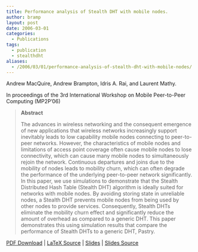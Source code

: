 ```yaml
---
title: Performance analysis of Stealth DHT with mobile nodes.
author: bramp
layout: post
date: 2006-03-01
categories:
  - Publications
tags:
  - publication
  - stealthdht
aliases:
  - /2006/03/01/performance-analysis-of-stealth-dht-with-mobile-nodes/
---
```

Andrew MacQuire, Andrew Brampton, Idris A. Rai, and Laurent Mathy.

In proceedings of the 3rd International Workshop on Mobile Peer-to-Peer Computing (MP2P&#8217;06)

> **Abstract**
> 
> The advances in wireless networking and the consequent emergence of new applications that wireless networks increasingly support inevitably leads to low capability mobile nodes connecting to peer-to-peer networks. However, the characteristics of mobile nodes and limitations of access point coverage often cause mobile nodes to lose connectivity, which can cause many mobile nodes to simultaneously rejoin the network. Continuous departures and joins due to the mobility of nodes leads to mobility churn, which can often degrade the performance of the underlying peer-to-peer network significantly. In this paper, we use simulations to demonstrate that the Stealth Distributed Hash Table (Stealth DHT) algorithm is ideally suited for networks with mobile nodes. By avoiding storing state in unreliable nodes, a Stealth DHT prevents mobile nodes from being used by other nodes to provide services. Consequently, Stealth DHTs eliminate the mobility churn effect and significantly reduce the amount of overhead as compared to a generic DHT. This paper demonstrates this using simulation results that compare the performance of Stealth DHTs to a generic DHT, Pastry.

[PDF Download][1] | [LaTeX Source][2] | [Slides][3] | [Slides Source][4]

 [1]: https://github.com/bramp/publication/raw/master/stealth-dht/MP2P06/Camera%20Ready/MP2P_MacQuire_A.pdf
 [2]: https://github.com/bramp/publication/tree/master/stealth-dht/MP2P06
 [3]: https://github.com/bramp/publication/raw/master/stealth-dht/MP2P06-slides/mp2pslides.pdf
 [4]: https://github.com/bramp/publication/tree/master/stealth-dht/MP2P06-slides
